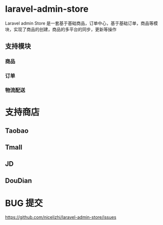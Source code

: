 # laravel-admin-store
Laravel admin Store 是一套基于基础商品，订单中心，基于基础订单，商品等模块，实现了商品的创建，商品的多平台的同步，更新等操作

## 支持模块

### 商品


### 订单


### 物流配送


# 支持商店
## Taobao
## Tmall
## JD
## DouDian

# BUG 提交

https://github.com/nicelizhi/laravel-admin-store/issues
